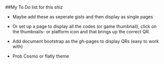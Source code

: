 ##My To Do list for this shiz

- Maybe add these as seperate gists and then display as single pages 

- Or set up a page to display all the codes (or game thumbnail), click on the thumbnails- or platform icon and that brings up the correct QR.

- Add document bootstrap as the gh-pages to display QRs (easy to work with) 

- Prob Cosmo or flatly theme 
